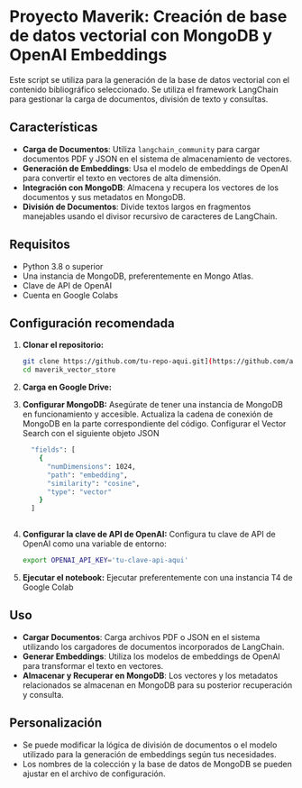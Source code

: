 
# Proyecto Maverik: Creación de base de datos vectorial con MongoDB y OpenAI Embeddings

Este script se utiliza para la generación de la base de datos vectorial con el contenido bibliográfico seleccionado. Se utiliza el framework LangChain para gestionar la carga de documentos, división de texto y consultas.

## Características

- **Carga de Documentos**: Utiliza `langchain_community` para cargar documentos PDF y JSON en el sistema de almacenamiento de vectores.
- **Generación de Embeddings**: Usa el modelo de embeddings de OpenAI para convertir el texto en vectores de alta dimensión.
- **Integración con MongoDB**: Almacena y recupera los vectores de los documentos y sus metadatos en MongoDB.
- **División de Documentos**: Divide textos largos en fragmentos manejables usando el divisor recursivo de caracteres de LangChain.

## Requisitos

- Python 3.8 o superior
- Una instancia de MongoDB, preferentemente en Mongo Atlas.
- Clave de API de OpenAI
- Cuenta en Google Colabs

## Configuración recomendada

1. **Clonar el repositorio:**
   ```bash
   git clone https://github.com/tu-repo-aqui.git](https://github.com/abreuerUade/maverik_vector_store.git
   cd maverik_vector_store
   ```

2. **Carga en Google Drive:**


3. **Configurar MongoDB:**
   Asegúrate de tener una instancia de MongoDB en funcionamiento y accesible. Actualiza la cadena de conexión de MongoDB en la parte correspondiente del código. Configurar el Vector Search con el siguiente objeto JSON
   ```bash
     "fields": [
       {
         "numDimensions": 1024,
         "path": "embedding",
         "similarity": "cosine",
         "type": "vector"
       }
     ]
  

4. **Configurar la clave de API de OpenAI:**
   Configura tu clave de API de OpenAI como una variable de entorno:
   ```bash
   export OPENAI_API_KEY='tu-clave-api-aqui'
   ```

5. **Ejecutar el notebook:**
   Ejecutar preferentemente con una instancia T4 de Google Colab

## Uso

- **Cargar Documentos**: Carga archivos PDF o JSON en el sistema utilizando los cargadores de documentos incorporados de LangChain.
- **Generar Embeddings**: Utiliza los modelos de embeddings de OpenAI para transformar el texto en vectores.
- **Almacenar y Recuperar en MongoDB**: Los vectores y los metadatos relacionados se almacenan en MongoDB para su posterior recuperación y consulta.

## Personalización

- Se puede modificar la lógica de división de documentos o el modelo utilizado para la generación de embeddings según tus necesidades.
- Los nombres de la colección y la base de datos de MongoDB se pueden ajustar en el archivo de configuración.

